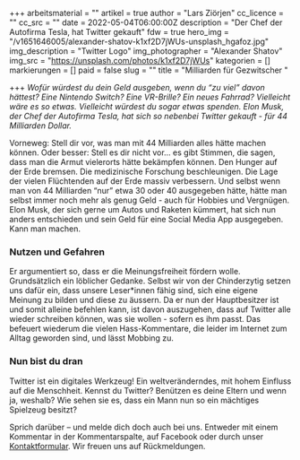 +++
arbeitsmaterial = ""
artikel = true
author = "Lars Ziörjen"
cc_licence = ""
cc_src = ""
date = 2022-05-04T06:00:00Z
description = "Der Chef der Autofirma Tesla, hat Twitter gekauft"
fdw = true
hero_img = "/v1651646005/alexander-shatov-k1xf2D7jWUs-unsplash_hgafoz.jpg"
img_description = "Twitter Logo"
img_photographer = "Alexander Shatov"
img_src = "https://unsplash.com/photos/k1xf2D7jWUs"
kategorien = []
markierungen = []
paid = false
slug = ""
title = "Milliarden für Gezwitscher "

+++
_Wofür würdest du dein Geld ausgeben, wenn du “zu viel” davon hättest? Eine Nintendo Switch? Eine VR-Brille? Ein neues Fahrrad? Vielleicht wäre es so etwas. Vielleicht würdest du sogar etwas spenden. Elon Musk, der Chef der Autofirma Tesla, hat sich so nebenbei Twitter gekauft - für 44 Milliarden Dollar._

Vorneweg: Stell dir vor, was man mit 44 Milliarden alles hätte machen können. Oder besser: Stell es dir nicht vor… es gibt Stimmen, die sagen, dass man die Armut vielerorts hätte bekämpfen können. Den Hunger auf der Erde bremsen. Die medizinische Forschung beschleunigen. Die Lage der vielen Flüchtenden auf der Erde massiv verbessern. Und selbst wenn man von 44 Milliarden “nur” etwa 30 oder 40 ausgegeben hätte, hätte man selbst immer noch mehr als genug Geld - auch für Hobbies und Vergnügen. Elon Musk, der sich gerne um Autos und Raketen kümmert, hat sich nun anders entschieden und sein Geld für eine Social Media App ausgegeben. Kann man machen.

### Nutzen und Gefahren

Er argumentiert so, dass er die Meinungsfreiheit fördern wolle. Grundsätzlich ein löblicher Gedanke. Selbst wir von der Chinderzytig setzen uns dafür ein, dass unsere Leser*innen fähig sind, sich eine eigene Meinung zu bilden und diese zu äussern. Da er nun der Hauptbesitzer ist und somit alleine befehlen kann, ist davon auszugehen, dass auf Twitter alle wieder schreiben können, was sie wollen - sofern es ihm passt. Das befeuert wiederum die vielen Hass-Kommentare, die leider im Internet zum Alltag geworden sind, und lässt Mobbing zu.

### Nun bist du dran

Twitter ist ein digitales Werkzeug! Ein weltveränderndes, mit hohem Einfluss auf die Menschheit. Kennst du Twitter? Benützen es deine Eltern und wenn ja, weshalb? Wie sehen sie es, dass ein Mann nun so ein mächtiges Spielzeug besitzt?

Sprich darüber – und melde dich doch auch bei uns. Entweder mit einem Kommentar in der Kommentarspalte, auf Facebook oder durch unser [Kontaktformular](https://www.chinderzytig.ch/kontakt/). Wir freuen uns auf Rückmeldungen.
